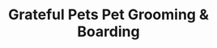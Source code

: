 ---
title: "Grateful Pets Pet Grooming & Boarding"
url: /charlotte/grateful-pets-pet-grooming-und-boarding/
shop: Tiersalon
---